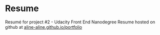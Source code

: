 # Resume
Resumé for project #2 - Udacity Front End Nanodegree
Resume hosted on github at [aline-aline.github.io/portfolio](https://aline-aline.github.io/portfolio/)
